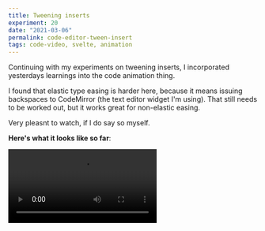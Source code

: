 ```yaml
---
title: Tweening inserts
experiment: 20
date: "2021-03-06"
permalink: code-editor-tween-insert
tags: code-video, svelte, animation
---
```


Continuing with my experiments on tweening inserts, I incorporated yesterdays learnings into the code animation thing.

I found that elastic type easing is harder here, because it means issuing backspaces to CodeMirror (the text editor widget I'm using). That still needs to be worked out, but it works great for non-elastic easing.

Very pleasnt to watch, if I do say so myself.

**Here's what it looks like so far**:

<video controls src="https://res.cloudinary.com/dzwnkx0mk/video/upload/v1615013104/1000experiments.dev/code-editor-tween-insert_frzxkz.mp4"/>
